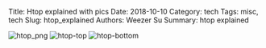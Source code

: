 Title: Htop explained with pics
Date: 2018-10-10
Category: tech
Tags: misc, tech
Slug: htop_explained 
Authors: Weezer Su
Summary: htop explained



![htop_png](/images/htop.png)
![htop-top](/images/htop-top.png)
![htop-bottom](/images/htop-bottom.png)
